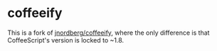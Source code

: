 # coffeeify

This is a fork of [jnordberg/coffeeify](https://github.com/jnordberg/coffeeify), where the only difference is that CoffeeScript's version is locked to ~1.8.
